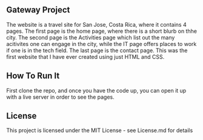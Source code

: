 ## Gateway Project

The website is a travel site for San Jose, Costa Rica, where it contains 4 pages. The first page is the home page, 
where there is a short blurb on thhe city. The second page is the Activities page which list out the many acitivites one
can engage in the city, while the IT page offers places to work if one is in the tech field. The last page is the contact page.
This was the first website that I have ever created using just HTML and CSS.

## How To Run It 

First clone the repo, and once you have the code up, you can open it up with a live server in order to see the pages.

## License

This project is licensed under the MIT License - see License.md for details

